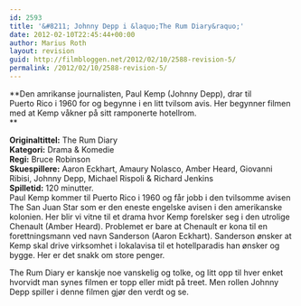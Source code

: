 ```yaml
---
id: 2593
title: '&#8211; Johnny Depp i &laquo;The Rum Diary&raquo;'
date: 2012-02-10T22:45:44+00:00
author: Marius Roth
layout: revision
guid: http://filmbloggen.net/2012/02/10/2588-revision-5/
permalink: /2012/02/10/2588-revision-5/
---
```

**Den amrikanse journalisten, Paul Kemp (Johnny Depp), drar til Puerto Rico i 1960 for og begynne i en litt tvilsom avis. Her begynner filmen med at Kemp våkner på sitt ramponerte hotellrom.  
** 

**Originaltittel:** The Rum Diary  
**Kategori:** Drama & Komedie  
**Regi:** Bruce Robinson  
**Skuespillere:** Aaron Eckhart, Amaury Nolasco, Amber Heard, Giovanni Ribisi, Johnny Depp, Michael Rispoli & Richard Jenkins  
**Spilletid:** 120 minutter.  
Paul Kemp kommer til Puerto Rico i 1960 og får jobb i den tvilsomme avisen The San Juan Star som er den eneste engelske avisen i den amerikanske kolonien. Her blir vi vitne til et drama hvor Kemp forelsker seg i den utrolige Chenault (Amber Heard). Problemet er bare at Chenault er kona til en forettningsmann ved navn Sanderson (Aaron Eckhart). Sanderson ønsker at Kemp skal drive virksomhet i lokalavisa til et hotellparadis han ønsker og bygge. Her er det snakk om store penger.

The Rum Diary er kanskje noe vanskelig og tolke, og litt opp til hver enket hvorvidt man synes filmen er topp eller midt på treet. Men rollen Johnny Depp spiller i denne filmen gjør den verdt og se.

&nbsp;